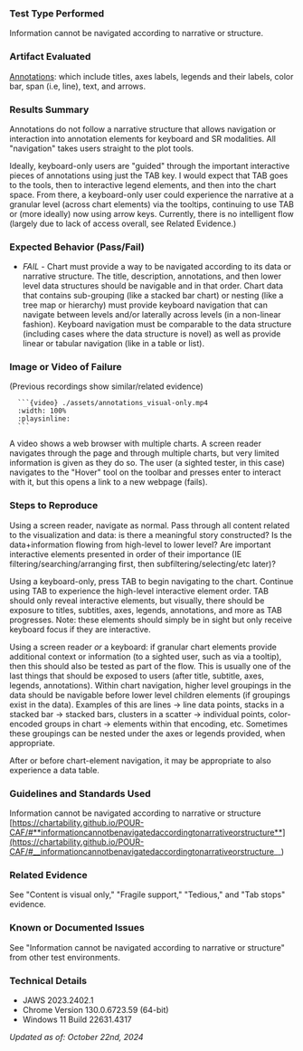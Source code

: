 ### Test Type Performed

Information cannot be navigated according to narrative or structure.

### Artifact Evaluated

[Annotations](https://docs.bokeh.org/en/latest/docs/user_guide/interaction.html): which include titles, axes labels, legends and their labels, color bar, span (i.e, line), text, and arrows.

### Results Summary

Annotations do not follow a narrative structure that allows navigation or interaction into annotation elements for keyboard and SR modalities. All "navigation" takes users straight to the plot tools.

Ideally, keyboard-only users are "guided" through the important interactive pieces of annotations using just the TAB key. I would expect that TAB goes to the tools, then to interactive legend elements, and then into the chart space. From there, a keyboard-only user could experience the narrative at a granular level (across chart elements) via the tooltips, continuing to use TAB or (more ideally) now using arrow keys. Currently, there is no intelligent flow (largely due to lack of access overall, see Related Evidence.)

### Expected Behavior (Pass/Fail)

- _FAIL_ - Chart must provide a way to be navigated according to its data or narrative structure. The title, description, annotations, and then lower level data structures should be navigable and in that order.
  Chart data that contains sub-grouping (like a stacked bar chart) or nesting (like a tree map or hierarchy) must provide keyboard navigation that can navigate between levels and/or laterally across levels (in a non-linear fashion). Keyboard navigation must be comparable to the data structure (including cases where the data structure is novel) as well as provide linear or tabular navigation (like in a table or list).

### Image or Video of Failure

(Previous recordings show similar/related evidence)

````
  ```{video} ./assets/annotations_visual-only.mp4
  :width: 100%
  :playsinline:
  ```
````

A video shows a web browser with multiple charts. A screen reader navigates through the page and through multiple charts, but very limited information is given as they do so. The user (a sighted tester, in this case) navigates to the "Hover" tool on the toolbar and presses enter to interact with it, but this opens a link to a new webpage (fails).

### Steps to Reproduce

Using a screen reader, navigate as normal. Pass through all content related to the visualization and data: is there a meaningful story constructed? Is the data+information flowing from high-level to lower level? Are important interactive elements presented in order of their importance (IE filtering/searching/arranging first, then subfiltering/selecting/etc later)?

Using a keyboard-only, press TAB to begin navigating to the chart. Continue using TAB to experience the high-level interactive element order. TAB should only reveal interactive elements, but visually, there should be exposure to titles, subtitles, axes, legends, annotations, and more as TAB progresses. Note: these elements should simply be in sight but only receive keyboard focus if they are interactive.

Using a screen reader _or_ a keyboard: if granular chart elements provide additional context or information (to a sighted user, such as via a tooltip), then this should also be tested as part of the flow. This is usually one of the last things that should be exposed to users (after title, subtitle, axes, legends, annotations). Within chart navigation, higher level groupings in the data should be navigable before lower level children elements (if groupings exist in the data). Examples of this are lines -> line data points, stacks in a stacked bar -> stacked bars, clusters in a scatter -> individual points, color-encoded groups in chart -> elements within that encoding, etc. Sometimes these groupings can be nested under the axes or legends provided, when appropriate.

After or before chart-element navigation, it may be appropriate to also experience a data table.

### Guidelines and Standards Used

Information cannot be navigated according to narrative or structure [https://chartability.github.io/POUR-CAF/#**informationcannotbenavigatedaccordingtonarrativeorstructure**](https://chartability.github.io/POUR-CAF/#__informationcannotbenavigatedaccordingtonarrativeorstructure__)

### Related Evidence

See "Content is visual only," "Fragile support," "Tedious," and "Tab stops" evidence.

### Known or Documented Issues

See "Information cannot be navigated according to narrative or structure" from other test environments.

### Technical Details

- JAWS 2023.2402.1
- Chrome Version 130.0.6723.59 (64-bit)
- Windows 11 Build 22631.4317

_Updated as of: October 22nd, 2024_

<!-- ### Notes
A seasoned SR (screen reader) user could have the knowledge to navigate and explore webpages and graphs with more nuance, whether through manual mode switching, certain key shortcuts, etc. These tests are done by a sighted user with the SR’s default options and performed as if a new or beginner user is interacting with these elements. We would expect that all users could be able to navigate smoothly, regardless of experience levels. -->
